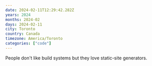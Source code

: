 ```yaml
---
date: 2024-02-11T12:29:42.282Z
years: 2024
months: 2024-02
days: 2024-02-11
city: Toronto
country: Canada
timezone: America/Toronto
categories: ["code"]
---
```

People don't like build systems but they love static-site generators.
